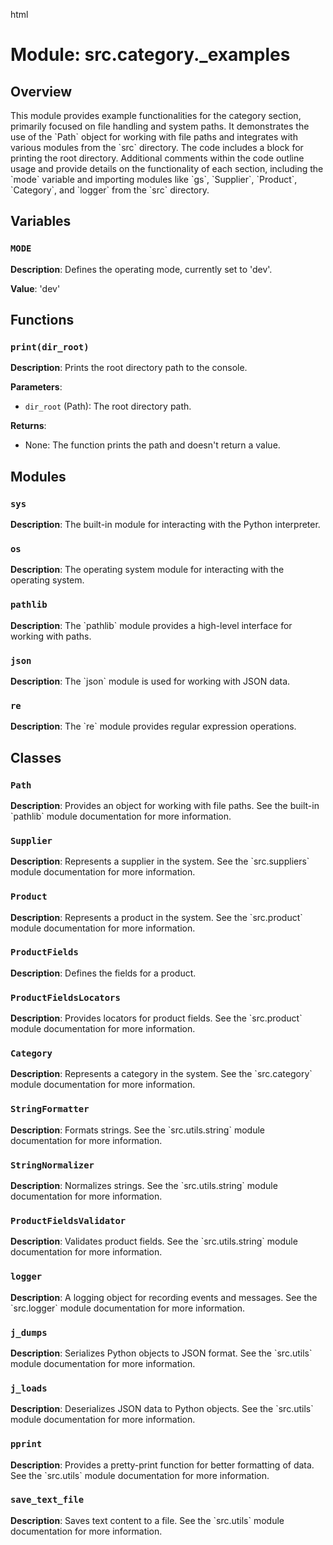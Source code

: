html
<h1>Module: src.category._examples</h1>

<h2>Overview</h2>
<p>This module provides example functionalities for the category section, primarily focused on file handling and system paths. It demonstrates the use of the `Path` object for working with file paths and integrates with various modules from the `src` directory. The code includes a block for printing the root directory. Additional comments within the code outline usage and provide details on the functionality of each section, including the `mode` variable and importing modules like `gs`, `Supplier`, `Product`, `Category`, and `logger` from the `src` directory.</p>

<h2>Variables</h2>

<h3><code>MODE</code></h3>

<p><strong>Description</strong>: Defines the operating mode, currently set to 'dev'.</p>

<p><strong>Value</strong>: 'dev'</p>


<h2>Functions</h2>

<!-- Function: print(dir_root) -->
<h3><code>print(dir_root)</code></h3>

<p><strong>Description</strong>: Prints the root directory path to the console.</p>

<p><strong>Parameters</strong>:</p>
<ul>
  <li><code>dir_root</code> (Path): The root directory path.</li>
</ul>

<p><strong>Returns</strong>:</p>
<ul>
  <li>None: The function prints the path and doesn't return a value.</li>
</ul>


<h2>Modules</h2>

<h3><code>sys</code></h3>
<p><strong>Description</strong>: The built-in module for interacting with the Python interpreter.</p>
<h3><code>os</code></h3>
<p><strong>Description</strong>: The operating system module for interacting with the operating system.</p>
<h3><code>pathlib</code></h3>
<p><strong>Description</strong>: The `pathlib` module provides a high-level interface for working with paths.</p>
<h3><code>json</code></h3>
<p><strong>Description</strong>: The `json` module is used for working with JSON data.</p>
<h3><code>re</code></h3>
<p><strong>Description</strong>: The `re` module provides regular expression operations.</p>


<h2>Classes</h2>


<h3><code>Path</code></h3>

<p><strong>Description</strong>: Provides an object for working with file paths. See the built-in `pathlib` module documentation for more information.</p>


<h3><code>Supplier</code></h3>

<p><strong>Description</strong>: Represents a supplier in the system. See the `src.suppliers` module documentation for more information.</p>



<h3><code>Product</code></h3>

<p><strong>Description</strong>: Represents a product in the system. See the `src.product` module documentation for more information.</p>


<h3><code>ProductFields</code></h3>

<p><strong>Description</strong>: Defines the fields for a product.</p>


<h3><code>ProductFieldsLocators</code></h3>

<p><strong>Description</strong>: Provides locators for product fields. See the `src.product` module documentation for more information.</p>


<h3><code>Category</code></h3>

<p><strong>Description</strong>: Represents a category in the system. See the `src.category` module documentation for more information.</p>


<h3><code>StringFormatter</code></h3>

<p><strong>Description</strong>: Formats strings. See the `src.utils.string` module documentation for more information.</p>


<h3><code>StringNormalizer</code></h3>

<p><strong>Description</strong>: Normalizes strings. See the `src.utils.string` module documentation for more information.</p>


<h3><code>ProductFieldsValidator</code></h3>

<p><strong>Description</strong>: Validates product fields. See the `src.utils.string` module documentation for more information.</p>

<h3><code>logger</code></h3>

<p><strong>Description</strong>: A logging object for recording events and messages. See the `src.logger` module documentation for more information.</p>


<h3><code>j_dumps</code></h3>

<p><strong>Description</strong>: Serializes Python objects to JSON format. See the `src.utils` module documentation for more information.</p>


<h3><code>j_loads</code></h3>

<p><strong>Description</strong>: Deserializes JSON data to Python objects. See the `src.utils` module documentation for more information.</p>



<h3><code>pprint</code></h3>

<p><strong>Description</strong>: Provides a pretty-print function for better formatting of data. See the `src.utils` module documentation for more information.</p>


<h3><code>save_text_file</code></h3>

<p><strong>Description</strong>: Saves text content to a file. See the `src.utils` module documentation for more information.</p>